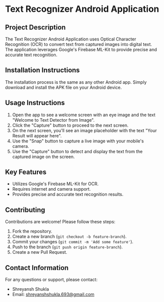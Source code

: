 <!DOCTYPE html>
<html lang="en">
<head>
    <meta charset="UTF-8">
    <meta name="viewport" content="width=device-width, initial-scale=1.0">
    <title>Text Recognizer Android Application</title>
</head>
<body>

<h1>Text Recognizer Android Application</h1>

<h2>Project Description</h2>
<p>The Text Recognizer Android Application uses Optical Character Recognition (OCR) to convert text from captured images into digital text. The application leverages Google's Firebase ML-Kit to provide precise and accurate text recognition.</p>

<h2>Installation Instructions</h2>
<p>The installation process is the same as any other Android app. Simply download and install the APK file on your Android device.</p>

<h2>Usage Instructions</h2>
<ol>
    <li>Open the app to see a welcome screen with an eye image and the text "Welcome to Text Detector from Image".</li>
    <li>Click the "Capture" button to proceed to the next screen.</li>
    <li>On the next screen, you'll see an image placeholder with the text "Your Result will appear here".</li>
    <li>Use the "Snap" button to capture a live image with your mobile's camera.</li>
    <li>Use the "Capture" button to detect and display the text from the captured image on the screen.</li>
</ol>

<h2>Key Features</h2>
<ul>
    <li>Utilizes Google's Firebase ML-Kit for OCR.</li>
    <li>Requires internet and camera support.</li>
    <li>Provides precise and accurate text recognition results.</li>
</ul>

<h2>Contributing</h2>
<p>Contributions are welcome! Please follow these steps:</p>
<ol>
    <li>Fork the repository.</li>
    <li>Create a new branch (<code>git checkout -b feature-branch</code>).</li>
    <li>Commit your changes (<code>git commit -m 'Add some feature'</code>).</li>
    <li>Push to the branch (<code>git push origin feature-branch</code>).</li>
    <li>Create a new Pull Request.</li>
</ol>

<h2>Contact Information</h2>
<p>For any questions or support, please contact:</p>
<ul>
    <li>Shreyansh Shukla</li>
    <li>Email: <a href="mailto:shreyanshshukla.693@gmail.com">shreyanshshukla.693@gmail.com</a></li>
</ul>

</body>
</html>
